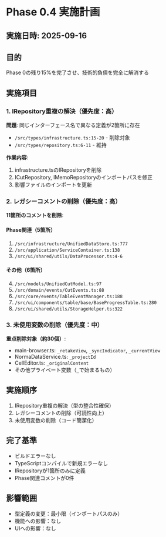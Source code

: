 # Phase 0.4 実施計画

## 実施日時: 2025-09-16

## 目的
Phase 0の残り15%を完了させ、技術的負債を完全に解消する

## 実施項目

### 1. IRepository重複の解決（優先度：高）
**問題**: 同じインターフェース名で異なる定義が2箇所に存在
- `/src/types/infrastructure.ts:15-20` - 削除対象
- `/src/types/repository.ts:6-11` - 維持

**作業内容**:
1. infrastructure.tsのIRepositoryを削除
2. ICutRepository, IMemoRepositoryのインポートパスを修正
3. 影響ファイルのインポートを更新

### 2. レガシーコメントの削除（優先度：高）
**11箇所のコメントを削除**:

#### Phase関連（5箇所）
1. `/src/infrastructure/UnifiedDataStore.ts:777`
2. `/src/application/ServiceContainer.ts:138`
3. `/src/ui/shared/utils/DataProcessor.ts:4-6`

#### その他（6箇所）
4. `/src/models/UnifiedCutModel.ts:97`
5. `/src/domain/events/CutEvents.ts:88`
6. `/src/core/events/TableEventManager.ts:188`
7. `/src/ui/components/table/base/BaseProgressTable.ts:280`
8. `/src/ui/shared/utils/StorageHelper.ts:322`

### 3. 未使用変数の削除（優先度：中）
**重点削除対象（約30個）**:
- main-browser.ts: `_retakeView`, `_syncIndicator`, `_currentView`
- NormaDataService.ts: `_projectId`
- CellEditor.ts: `_originalContent`
- その他プライベート変数（`_`で始まるもの）

## 実施順序
1. IRepository重複の解決（型の整合性確保）
2. レガシーコメントの削除（可読性向上）
3. 未使用変数の削除（コード簡潔化）

## 完了基準
- ビルドエラーなし
- TypeScriptコンパイルで新規エラーなし
- IRepositoryが1箇所のみに定義
- Phase関連コメントが0件

## 影響範囲
- 型定義の変更：最小限（インポートパスのみ）
- 機能への影響：なし
- UIへの影響：なし